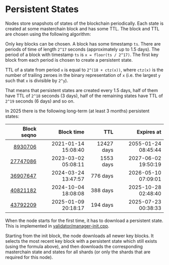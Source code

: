 # Persistent States
Nodes store snapshots of states of the blockchain periodically. Each state is created at some masterchain block and has some TTL. The block and TTL are chosen using the following algorithm:

Only key blocks can be chosen. A block has some timestamp `ts`. There are periods of time of length `2^17` seconds (approximately up to 1.5 days). The period of a block with timestamp `ts` is `x = floor(ts / 2^17)`. The first key block from each period is chosen to create a persistent state.

TTL of a state from period `x` is equal to `2^(18 + ctz(x))`, where `ctz(x)` is the number of trailing zeroes in the binary representation of `x` (i.e. the largest `y` such that `x` is divisible by `2^y`).

That means that persistent states are created every 1.5 days, half of them have TTL of `2^18` seconds (3 days), half of the remaining states have TTL of `2^19` seconds (6 days) and so on.

In 2025 there is the following long-term (at least 3 months) persistent states:

| Block seqno | Block time | TTL | Expires at |
|--:|--:|--:|--:|
| [8930706](https://explorer.toncoin.org/search?workchain=-1&shard=8000000000000000&seqno=8930706) | 2021-01-14 15:08:40 | 12427 days | 2055-01-24 08:45:44 |
| [27747086](https://explorer.toncoin.org/search?workchain=-1&shard=8000000000000000&seqno=27747086) | 2023-03-02 05:08:11 | 1553 days | 2027-06-02 19:50:19 |
| [36907647](https://explorer.toncoin.org/search?workchain=-1&shard=8000000000000000&seqno=36907647) | 2024-03-24 13:47:57 | 776 days | 2026-05-10 07:09:01 |
| [40821182](https://explorer.toncoin.org/search?workchain=-1&shard=8000000000000000&seqno=40821182) | 2024-10-04 18:08:08 | 388 days | 2025-10-28 02:48:40 |
| [43792209](https://explorer.toncoin.org/search?workchain=-1&shard=8000000000000000&seqno=43792209) | 2025-01-09 20:18:17 | 194 days | 2025-07-23 00:38:33 |

When the node starts for the first time, it has to download a persistent state. This is implemented in [validator/manager-init.cpp](https://github.com/ton-blockchain/ton/blob/master/validator/manager-init.cpp).

Starting from the init block, the node downloads all newer key blocks. It selects the most recent key block with a persistent state which still exists (using the formula above), and then downloads the corresponding masterchain state and states for all shards (or only the shards that are required for this node).
